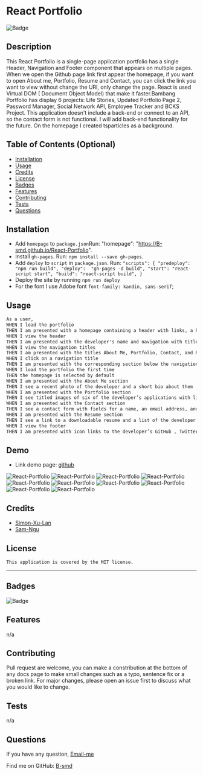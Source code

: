 # React Portfolio


  ![Badge](https://img.shields.io/badge/License-MIT-blue.svg)

## Description

This React Portfolio is a single-page application portfolio has a single Header, Navigation and Footer component that appears on multiple pages. When we open the Github page link first appear the homepage, if you want to open About me, Portfolio, Resume and Contact, you can click the link you want to view without change the URl, only change the page. React is used Virtual DOM ( Document Object Model) that make it faster.Bambang Portfolio has display 6 projects: Life Stories, Updated Portfolio Page 2, Password Manager, Social Network API,  Employee Tracker and BCKS Project. This application doesn't include a back-end or connect to an API, so the contact form is not functional. I will add back-end functionality for the future. On the homepage I created tsparticles as a background. 

## Table of Contents (Optional)

- [Installation](#installation)
- [Usage](#usage)
- [Credits](#credits)
- [License](#license)
- [Badges](#badges)
- [Features](#features)
- [Contributing](#contributing)
- [Tests](#tests)
- [Questions](#questions)

## Installation

- Add `homepage` to `package.json`Run:
    "homepage": "https://B-smd.github.io/React-Portfolio".
- Install `gh-pages`. Run:
    `npm install --save gh-pages`.
- Add `deploy` to `script` in `package.json`. Run:
    `"scripts": {
        "predeploy": "npm run build",
        "deploy":  "gh-pages -d build",
        "start": "react-script start",
        "build": "react-script build",
    }`
- Deploy the site by running `npm run deploy`
- For the font I use Adobe font `font-family: kandin, sans-serif`;
   
## Usage

```md
As a user,
WHEN I load the portfolio
THEN I am presented with a homepage containing a header with links, a hero with tsparticles background, and a footer
WHEN I view the header
THEN I am presented with the developer's name and navigation with titles corresponding to different sections of the portfolio
WHEN I view the navigation titles
THEN I am presented with the titles About Me, Portfolio, Contact, and Resume, and the title corresponding to the current section is highlighted
WHEN I click on a navigation title
THEN I am presented with the corresponding section below the navigation without the page reloading and that title is highlighted
WHEN I load the portfolio the first time
THEN the homepage is selected by default
WHEN I am presented with the About Me section
THEN I see a recent photo of the developer and a short bio about them
WHEN I am presented with the Portfolio section
THEN I see titled images of six of the developer’s applications with links to both the deployed applications and the corresponding GitHub repositories
WHEN I am presented with the Contact section
THEN I see a contact form with fields for a name, an email address, and a message
WHEN I am presented with the Resume section
THEN I see a link to a downloadable resume and a list of the developer’s proficiencies
WHEN I view the footer
THEN I am presented with icon links to the developer’s GitHub , Twitter and LinkedIn profiles. 
```

## Demo

- Link demo page: [github](https://b-smd.github.io/React-Portfolio/)

![React-Portfolio](public/img/Screenshot1.png)
![React-Portfolio](public/img/Screenshot2.png)
![React-Portfolio](public/img/Screenshot3.png)
![React-Portfolio](public/img/Screenshot4.png)
![React-Portfolio](public/img/Screenshot5.png)
![React-Portfolio](public/img/Screenshot6.png)
![React-Portfolio](public/img/Screenshot7.png)
![React-Portfolio](public/img/Screenshot8.png)
![React-Portfolio](public/img/Screenshot9.png)
![React-Portfolio](public/img/Screenshot10.png)

## Credits

- [Simon-Xu-Lan](https://github.com/Simon-Xu-Lan)
- [Sam-Ngu](https://github.com/sam-ngu)


## License
    This application is covered by the MIT license.

---
## Badges
![Badge](https://img.shields.io/badge/License-MIT-blue.svg)

## Features

n/a

## Contributing

Pull request are welcome, you can make a constribution at the bottom of any docs page to make small changes such as a typo, sentence fix or a broken link. For major changes, please open an issue first to discuss what you would like to change.

## Tests

n/a

## Questions

If you have any question, [Email-me](djaja@iinet.net.au) 

Find me on GitHub: [B-smd](https://github.com/B-smd)   



